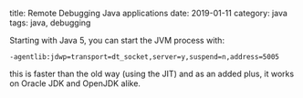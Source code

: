 title: Remote Debugging Java applications
date: 2019-01-11
category: java
tags: java, debugging

Starting with Java 5, you can start the JVM process with:

```text
-agentlib:jdwp=transport=dt_socket,server=y,suspend=n,address=5005
```


this is faster than the old way (using the JIT) and as an added plus,
it works on Oracle JDK and OpenJDK alike.



